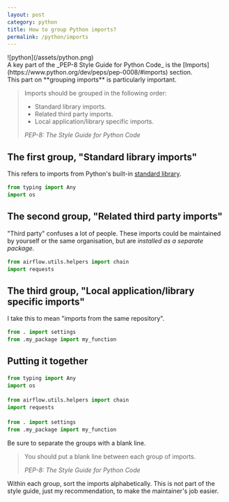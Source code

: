 ```yaml
---
layout: post
category: python
title: How to group Python imports?
permalink: /python/imports
---
```

<div class="wide-logos" markdown="1">
![python](/assets/python.png)
</div>

<div id="intro" markdown="1">
A key part of the _PEP-8 Style Guide for Python Code_
is the [Imports](https://www.python.org/dev/peps/pep-0008/#imports) section.
</div>
This part on **grouping imports** is particularly important.

> Imports should be grouped in the following order:
>
> - Standard library imports.
> - Related third party imports.
> - Local application/library specific imports.
>
> <cite>PEP-8: The Style Guide for Python Code</cite>

## The first group, "Standard library imports"

This refers to imports from Python's built-in [standard library](https://docs.python.org/3/library/index.html).

```python
from typing import Any
import os
```

## The second group, "Related third party imports"

"Third party"
confuses a lot of people. These imports could be maintained by yourself or
the same organisation, but are _installed as a
separate package_.

```python
from airflow.utils.helpers import chain
import requests
```

## The third group, "Local application/library specific imports"

I take this to mean "imports from the same repository".

```python
from . import settings
from .my_package import my_function
```

## Putting it together

```python
from typing import Any
import os

from airflow.utils.helpers import chain
import requests

from . import settings
from .my_package import my_function
```

Be sure to separate the groups with a blank line. 

> You should put a blank line between each group of imports.
>
> <cite>PEP-8: The Style Guide for Python Code</cite>

Within each group, sort the imports alphabetically. This is not part of the
style guide, just my recommendation, to make the maintainer's job easier.
